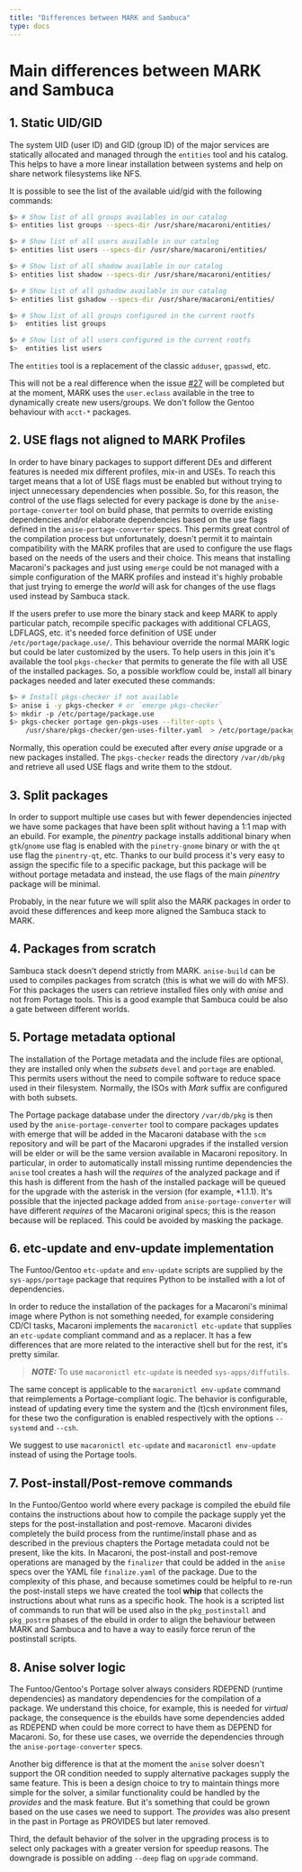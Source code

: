 ```yaml
---
title: "Differences between MARK and Sambuca"
type: docs
---
```


# Main differences between MARK and Sambuca

## 1. Static UID/GID

The system UID (user ID) and GID (group ID) of the major services are statically
allocated and managed through the `entities` tool and his catalog. This helps
to have a more linear installation between systems and help on share network
filesystems like NFS.

It is possible to see the list of the available uid/gid with the following
commands:

```bash
$> # Show list of all groups availables in our catalog
$> entities list groups --specs-dir /usr/share/macaroni/entities/

$> # Show list of all users available in our catalog
$> entities list users --specs-dir /usr/share/macaroni/entities/

$> # Show list of all shadow available in our catalog
$> entities list shadow --specs-dir /usr/share/macaroni/entities/

$> # Show list of all gshadow available in our catalog
$> entities list gshadow --specs-dir /usr/share/macaroni/entities/

$> # Show list of all groups configured in the current rootfs
$>  entities list groups

$> # Show list of all users configured in the current rootfs
$>  entities list users
```

The `entities` tool is a replacement of the classic `adduser`, `gpasswd`, etc.

This will not be a real difference when the issue [#27](https://github.com/macaroni-os/mark-issues/issues/27)
will be completed but at the moment, MARK uses the `user.eclass` available in
the tree to dynamically create new users/groups.
We don't follow the Gentoo behaviour with `acct-*` packages.


## 2. USE flags not aligned to MARK Profiles

In order to have binary packages to support different DEs and different
features is needed mix different profiles, mix-in and USEs.
To reach this target means that a lot of USE flags must be enabled
but without trying to inject unnecessary dependencies when possible.
So, for this reason, the control of the use flags selected for every
package is done by the `anise-portage-converter` tool on build phase,
that permits to override existing dependencies and/or elaborate
dependencies based on the use flags defined in the `anise-portage-converter`
specs. This permits great control of the compilation process but
unfortunately, doesn't permit it to maintain compatibility with the MARK
profiles that are used to configure the use flags based on the needs
of the users and their choice. This means that installing Macaroni's
packages and just using `emerge` could be not managed with a simple
configuration of the MARK profiles and instead it's highly probable
that just trying to emerge the *world* will ask for changes of the
use flags used instead by Sambuca stack.


If the users prefer to use more the binary stack and keep MARK to apply
particular patch, recompile specific packages with additional
CFLAGS, LDFLAGS, etc. it's needed force definition of USE under
`/etc/portage/package.use/`. This behaviour override the normal MARK
logic but could be later customized by the users. To help users in this
join it's available the tool `pkgs-checker` that permits to generate
the file with all USE of the installed packages. So, a possible workflow
could be, install all binary packages needed and later executed these
commands:

```bash
$> # Install pkgs-checker if not available
$> anise i -y pkgs-checker # or `emerge pkgs-checker`
$> mkdir -p /etc/portage/package.use
$> pkgs-checker portage gen-pkgs-uses --filter-opts \
    /usr/share/pkgs-checker/gen-uses-filter.yaml  > /etc/portage/package.use/99-pkgs-checker.use
```

Normally, this operation could be executed after every *anise*
upgrade or a new packages installed. The `pkgs-checker` reads the
directory `/var/db/pkg` and retrieve all used USE flags and write them
to the stdout.

## 3. Split packages

In order to support multiple use cases but with fewer dependencies
injected we have some packages that have been split without having a 1:1 map
with an ebuild. For example, the *pinentry* package installs additional binary
when `gtk`/`gnome` use flag is enabled with the `pinetry-gnome` binary or with
the `qt` use flag the `pinentry-qt`, etc.
Thanks to our build process it's very easy to assign the specific file to
a specific package, but this package will be without portage metadata and
instead, the use flags of the main *pinentry* package will be minimal.

Probably, in the near future we will split also the MARK packages in order
to avoid these differences and keep more aligned the Sambuca stack to MARK.

## 4. Packages from scratch


Sambuca stack doesn't depend strictly from MARK. `anise-build` can be used
to compiles packages from scratch (this is what we will do with MFS). For
this packages the users can retrieve installed files only with *anise* and
not from Portage tools.
This is a good example that Sambuca could be also a gate between different
worlds.

## 5. Portage metadata optional

The installation of the Portage metadata and the include files are optional,
they are installed only when the *subsets* `devel` and `portage` are enabled.
This permits users without the need to compile software to reduce space used
in their filesystem. Normally, the ISOs with *Mark* suffix are configured
with both subsets.

The Portage package database under the directory `/var/db/pkg` is then used by
the `anise-portage-converter` tool to compare packages updates with emerge that
will be added in the Macaroni database with the `scm` repository and will be
part of the Macaroni upgrades if the installed version will be elder or will be
the same version available in Macaroni repository. In particular, in order to
automatically install missing runtime dependencies the `anise` tool creates a
hash will the *requires* of the analyzed package and if this hash is different
from the hash of the installed package will be queued for the upgrade with the
asterisk in the version (for example, \*1.1.1). It's possible that the injected
package added from `anise-portage-converter` will have different *requires* of
the Macaroni original specs; this is the reason because will be replaced.
This could be avoided by masking the package.


## 6. etc-update and env-update implementation

The Funtoo/Gentoo `etc-update` and `env-update` scripts are supplied by the
`sys-apps/portage` package that requires Python to be installed with a lot
of dependencies.

In order to reduce the installation of the packages for a Macaroni's  minimal
image where Python is not something needed, for example considering CD/CI
tasks, Macaroni implements the `macaronictl etc-update` that supplies 
an `etc-update` compliant command and as a replacer. It has a few differences 
that are more related to the interactive shell but for the rest, it's
pretty similar.

> **_NOTE:_** To use `macaronictl etc-update` is needed `sys-apps/diffutils`.


The same concept is applicable to the `macaronictl env-update` command that
reimplements a Portage-compliant logic. The behavior is configurable, instead
of updating every time the system and the (t)csh environment files, for these
two the configuration is enabled respectively with the options `--systemd` and `--csh`.

We suggest to use `macaronictl etc-update` and `macaronictl env-update`
instead of using the Portage tools.

## 7. Post-install/Post-remove commands

In the Funtoo/Gentoo world where every package is compiled the ebuild file
contains the instructions about how to compile the package supply yet the
steps for the post-installation and post-remove. Macaroni divides completely
the build process from the runtime/install phase and as described in the
previous chapters the Portage metadata could not be present, like the kits.
In Macaroni, the post-install and post-remove operations are managed by the
`finalizer` that could be added in the `anise` specs over the YAML file
`finalize.yaml` of the package. Due to the complexity of this phase, and
because sometimes could be helpful to re-run the post-install steps we have
created the tool **whip** that collects the instructions about what runs as
a specific hook. The hook is a scripted list of commands to run that will
be used also in the `pkg_postinstall` and `pkg_postrm` phases of the ebuild
in order to align the behaviour between MARK and Sambuca and to have a way
to easily force rerun of the postinstall scripts.

## 8. Anise solver logic

The Funtoo/Gentoo's Portage solver always considers RDEPEND (runtime dependencies) as
mandatory dependencies for the compilation of a package. We understand this choice,
for example, this is needed for *virtual* package, the consequence is the ebuilds have
some dependencies added as RDEPEND when could be more correct to have them as DEPEND
for Macaroni. So, for these use cases, we override the dependencies through the
`anise-portage-converter` specs.

Another big difference is that at the moment the `anise` solver doesn't support the
OR condition needed to supply alternative packages supply the same feature.
This is been a design choice to try to maintain things more simple for the solver,
a similar functionality could be handled by the *provides* and the mask feature.
But it's something that could be grown based on the use cases we need to support.
The *provides* was also present in the past in Portage as PROVIDES but later removed.

Third, the default behavior of the solver in the upgrading process is to select only
packages with a greater version for speedup reasons. The downgrade is possible on
adding `--deep` flag on `upgrade` command.
